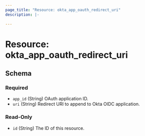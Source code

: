 ```yaml
---
page_title: "Resource: okta_app_oauth_redirect_uri"
description: |-
  
---
```


# Resource: okta_app_oauth_redirect_uri





<!-- schema generated by tfplugindocs -->
## Schema

### Required

- `app_id` (String) OAuth application ID.
- `uri` (String) Redirect URI to append to Okta OIDC application.

### Read-Only

- `id` (String) The ID of this resource.


